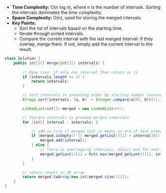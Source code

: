 - **Time Complexity:** O(n log n), where n is the number of intervals. Sorting the intervals dominates the time complexity.
- **Space Complexity:** O(n), used for storing the merged intervals.
- **Key Points:**
    - Sort the list of intervals based on the starting time.
    - Iterate through sorted intervals.
    - Compare the current interval with the last merged interval: If they overlap, merge them. If not, simply add the current interval to the result.

```java
class Solution {
    public int[][] merge(int[][] intervals) {
        
        // Base case: if only one interval then return as is
        if (intervals.length <= 1) {
            return intervals;
        }

        // sort intervals in ascending order by starting number (ascending -> a[0] - b[0])
        Arrays.sort(intervals, (a, b) -> Integer.compare(a[0], b[0]));

        LinkedList<int[]> merged = new LinkedList<>();

        // Iterate intervals to produce merged intervals
        for (int[] interval : intervals) {

            // add in list if merged list is empty or end of last element is less than start of current interval (no overlapping)
            if (merged.isEmpty() || merged.getLast()[1] < interval[0]) {
                merged.add(interval);
            } else {
                // there is overlapping intervals, adjust end for overlapping interval 
                merged.getLast()[1] = Math.max(merged.getLast()[1], interval[1]);
            }
        }

        // return result in 2D array
        return merged.toArray(new int[merged.size()][]);
    }
}
```
